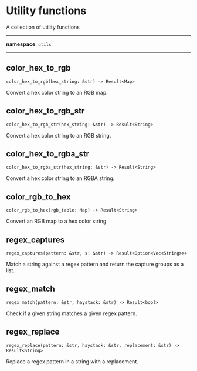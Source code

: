 <div class='rhai-doc'>

# Utility functions

A collection of utility functions

---

**namespace**: `utils`

---



<div class='doc-block'>

## color_hex_to_rgb

<div class='doc-content'>

```rust,ignore
color_hex_to_rgb(hex_string: &str) -> Result<Map>
```

Convert a hex color string to an RGB map.

</div>
</div>




<div class='doc-block'>

## color_hex_to_rgb_str

<div class='doc-content'>

```rust,ignore
color_hex_to_rgb_str(hex_string: &str) -> Result<String>
```

Convert a hex color string to an RGB string.

</div>
</div>




<div class='doc-block'>

## color_hex_to_rgba_str

<div class='doc-content'>

```rust,ignore
color_hex_to_rgba_str(hex_string: &str) -> Result<String>
```

Convert a hex color string to an RGBA string.

</div>
</div>




<div class='doc-block'>

## color_rgb_to_hex

<div class='doc-content'>

```rust,ignore
color_rgb_to_hex(rgb_table: Map) -> Result<String>
```

Convert an RGB map to a hex color string.

</div>
</div>




<div class='doc-block'>

## regex_captures

<div class='doc-content'>

```rust,ignore
regex_captures(pattern: &str, s: &str) -> Result<Option<Vec<String>>>
```

Match a string against a regex pattern and return the capture groups as a list.

</div>
</div>




<div class='doc-block'>

## regex_match

<div class='doc-content'>

```rust,ignore
regex_match(pattern: &str, haystack: &str) -> Result<bool>
```

Check if a given string matches a given regex pattern.

</div>
</div>




<div class='doc-block'>

## regex_replace

<div class='doc-content'>

```rust,ignore
regex_replace(pattern: &str, haystack: &str, replacement: &str) -> Result<String>
```

Replace a regex pattern in a string with a replacement.

</div>
</div>




</div>